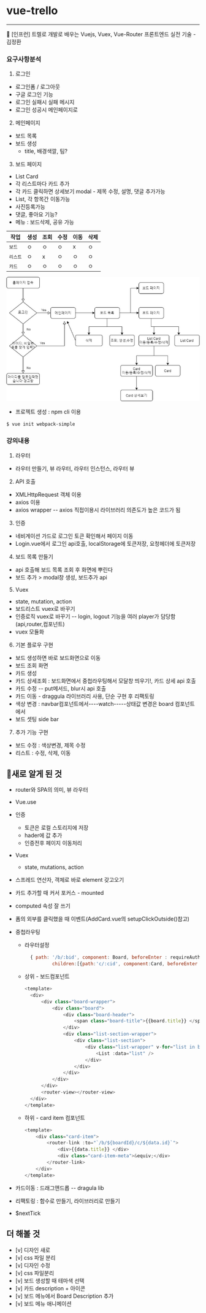 # vue-trello

---

&#127793; [인프런] 트렐로 개발로 배우는 Vuejs, Vuex, Vue-Router 프론트엔드 실전 기술 - 김정환

### 요구사항분석

1. 로그인

- 로그인폼 / 로그아웃
- 구글 로그인 기능
- 로그인 실패시 실패 메시지
- 로그인 성공시 메인페이지로

2. 메인페이지

- 보드 목록
- 보드 생성
  - title, 배경색깔, 팀?

3. 보드 페이지

- List Card
- 각 리스트마다 카드 추가
- 각 카드 클릭하면 상세보기 modal - 제목 수정, 설명, 댓글 추가가능
- List, 각 항목간 이동가능
- 사진등록가능
- 댓글, 좋아요 기능?
- 메뉴 : 보드삭제, 공유 가능

| 작업     | 생성 | 조회 | 수정 | 이동 | 삭제 |
| -------- | ---- | ---- | ---- | ---- | ---- |
| `보드`   | ㅇ   | ㅇ   | ㅇ   | x    | ㅇ   |
| `리스트` | ㅇ   | x    | ㅇ   | ㅇ   | ㅇ   |
| `카드`   | ㅇ   | ㅇ   | ㅇ   | ㅇ   | ㅇ   |

![플로우차트](https://github.com/yooooonk/TIL/blob/master/img/Trello.jpg)

- 프로젝트 생성 : npm cli 이용

```
$ vue init webpack-simple
```

### 강의내용

1. 라우터

- 라우터 만들기, 뷰 라우터, 라우터 인스턴스, 라우터 뷰

2. API 호출

- XMLHttpRequest 객체 이용
- axios 이용
- axios wrapper -- axios 직접이용시 라이브러리 의존도가 높은 코드가 됨

3. 인증

- 네비게이션 가드로 로그인 토큰 확인해서 페이지 이동
- Login.vue에서 로그인 api호출, localStorage에 토큰저장, 요청헤더에 토큰저장

4. 보드 목록 만들기

- api 호출해 보드 목록 조회 후 화면에 뿌린다
- 보드 추가 > modal창 생성, 보드추가 api

5. Vuex

- state, mutation, action
- 보드리스트 vuex로 바꾸기
- 인증로직 vuex로 바꾸기 -- login, logout 기능을 여러 player가 담당함(api,router,컴포넌트)
- vuex 모듈화

6. 기본 플로우 구현

- 보드 생성하면 바로 보드화면으로 이동
- 보드 조회 화면
- 카드 생성
- 카드 상세조회 : 보드화면에서 중첩라우팅해서 모달창 띄우기!, 카드 상세 api 호출
- 카드 수정 -- put메서드, blur시 api 호출
- 카드 이동 - draggula 라이브러리 사용, 단순 구현 후 리팩토링
- 색상 변경 : navbar컴포넌트에서----watch-----상태값 변경은 board 컴포넌트에서
- 보드 셋팅 side bar

7. 추가 기능 구현

- 보드 수정 : 색상변경, 제목 수정
- 리스트 : 수정, 삭제, 이동

## &#128036;새로 알게 된 것

- router와 SPA의 의미, 뷰 라우터
- Vue.use
- 인증
  - 토큰은 로컬 스토리지에 저장
  - hader에 값 추가
  - 인증전후 페이지 이동처리
- Vuex
  - state, mutations, action
- 스프레드 연산자, 객체로 바로 element 갖고오기
- 카드 추가할 때 커서 포커스 - mounted
- computed 속성 잘 쓰기
- 폼의 외부를 클릭했을 때 이벤트(AddCard.vue의 setupClickOutside()참고)
- 중첩라우팅

  - 라우터설정

    ```javascript
      { path: '/b/:bid', component: Board, beforeEnter : requireAuth,
              children:[{path:'c/:cid', component:Card, beforeEnter : requireAuth}]
    ```

  - 상위 - 보드컴포넌트
    ```javascript
    <template>
      <div>
          <div class="board-wrapper">
              <div class="board">
                  <div class="board-header">
                      <span class="board-title">{{board.title}} </span>
                  </div>
                  <div class="list-section-wrapper">
                      <div class="list-section">
                          <div class="list-wrapper" v-for="list in board.lists" :key="list.pos">
                              <List :data="list" />
                          </div>
                      </div>
                  </div>
              </div>
          </div>
          <router-view></router-view>
      </div>
    </template>
    ```
  - 하위 - card item 컴포넌트
    ```javascript
    <template>
        <div class="card-item">
            <router-link :to="`/b/${boardId}/c/${data.id}`">
                <div>{{data.title}} </div>
                <div class="card-item-meta">&equiv;</div>
            </router-link>
        </div>
    </template>
    ```

- 카드이동 : 드래그앤드롭 -- dragula lib
- 리팩토링 : 함수로 만들기, 라이브러리로 만들기
- \$nextTick

## 더 해볼 것
- [v] 디자인 새로
- [v] css 파일 분리
- [v] 디자인 수정
- [v] css 파일분리
- [v] 보드 생성할 때 테마색 선택 
- [v] 카드 description + 아이콘
- [v] 보드 메뉴에서 Board Description 추가
- [v] 보드 메뉴 애니메이션



